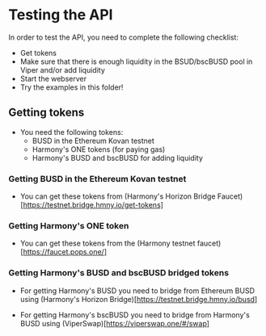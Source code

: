 # Testing the API

In order to test the API, you need to complete the following checklist:

* Get tokens
* Make sure that there is enough liquidity in the BSUD/bscBUSD pool in Viper and/or add liquidity
* Start the webserver
* Try the examples in this folder!

## Getting tokens

* You need the following tokens:
    - BUSD in the Ethereum Kovan testnet
    - Harmony's ONE tokens (for paying gas)
    - Harmony's BUSD and bscBUSD for adding liquidity

### Getting BUSD in the Ethereum Kovan testnet

* You can get these tokens from (Harmony's Horizon Bridge Faucet)[https://testnet.bridge.hmny.io/get-tokens]

### Getting Harmony's ONE token

* You can get these tokens from the (Harmony testnet faucet)[https://faucet.pops.one/]

### Getting Harmony's BUSD and bscBUSD bridged tokens

* For getting Harmony's BUSD you need to bridge from Ethereum BUSD using (Harmony's Horizon Bridge)[https://testnet.bridge.hmny.io/busd]

* For getting Harmony's bscBUSD you need to bridge from Harmony's BUSD using (ViperSwap)[https://viperswap.one/#/swap]
